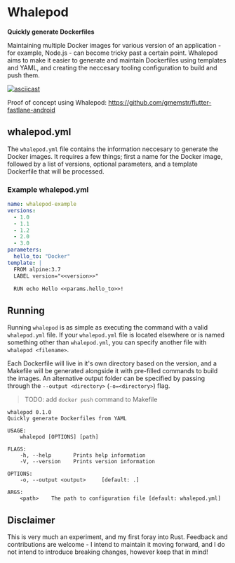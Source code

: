 Whalepod
===

**Quickly generate Dockerfiles**

Maintaining multiple Docker images for various version of an application - for example, Node.js -
can become tricky past a certain point. Whalepod aims to make it easier to generate and maintain
Dockerfiles using templates and YAML, and creating the neccesary tooling configuration to build
and push them.

[![asciicast](https://asciinema.org/a/328945.svg)](https://asciinema.org/a/328945)

Proof of concept using Whalepod: https://github.com/gmemstr/flutter-fastlane-android

whalepod.yml
---

The `whalepod.yml` file contains the information neccesary to generate the Docker images. It
requires a few things; first a name for the Docker image, followed by a list of versions, optional
parameters, and a template Dockerfile that will be processed.

### Example whalepod.yml

```yaml
name: whalepod-example
versions:
  - 1.0
  - 1.1
  - 1.2
  - 2.0
  - 3.0
parameters:
  hello_to: "Docker"
template: |
  FROM alpine:3.7
  LABEL version="<<version>>"

  RUN echo Hello <<params.hello_to>>!
```

Running
---

Running `whalepod` is as simple as executing the command with a valid `whalepod.yml` file. If your
`whalepod.yml` file is located elsewhere or is named something other than `whalepod.yml`, you can
specify another file with `whalepod <filename>`.

Each Dockerfile will live in it's own directory based on the version, and a Makefile will be
generated alongside it with pre-filled commands to build the images. An alternative output folder
can be specified by passing through the `--output <directory>` (`-o=<directory>`) flag.

> TODO: add `docker push` command to Makefile

```
whalepod 0.1.0
Quickly generate Dockerfiles from YAML

USAGE:
    whalepod [OPTIONS] [path]

FLAGS:
    -h, --help       Prints help information
    -V, --version    Prints version information

OPTIONS:
    -o, --output <output>     [default: .]

ARGS:
    <path>    The path to configuration file [default: whalepod.yml]
```

Disclaimer
---

This is very much an experiment, and my first foray into Rust. Feedback and contributions are
welcome - I intend to maintain it moving forward, and I do not intend to introduce breaking
changes, however keep that in mind!
